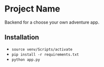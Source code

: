 # Project Name

Backend for a choose your own adventure app.

## Installation
- `source venv/Scripts/activate`
- `pip install -r requirements.txt`
- `python app.py`